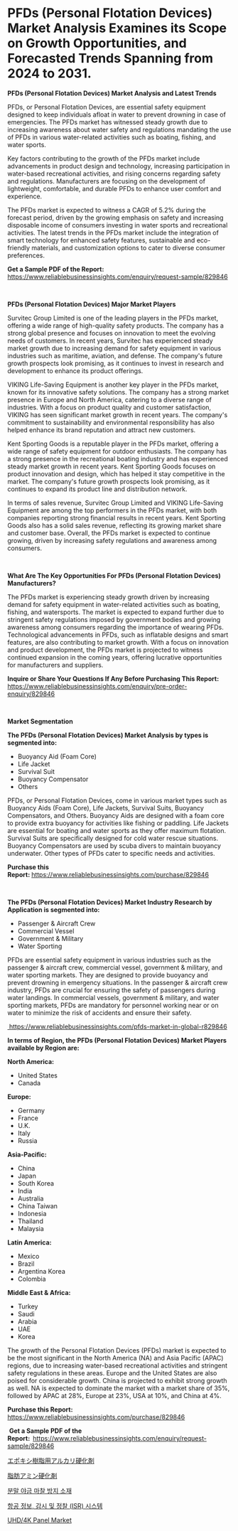 <p><h1>PFDs (Personal Flotation Devices) Market Analysis Examines its Scope on Growth Opportunities, and Forecasted Trends Spanning from 2024 to 2031.</h1></p><p><strong>PFDs (Personal Flotation Devices) Market Analysis and Latest Trends</strong></p>
<p><p>PFDs, or Personal Flotation Devices, are essential safety equipment designed to keep individuals afloat in water to prevent drowning in case of emergencies. The PFDs market has witnessed steady growth due to increasing awareness about water safety and regulations mandating the use of PFDs in various water-related activities such as boating, fishing, and water sports.</p><p>Key factors contributing to the growth of the PFDs market include advancements in product design and technology, increasing participation in water-based recreational activities, and rising concerns regarding safety and regulations. Manufacturers are focusing on the development of lightweight, comfortable, and durable PFDs to enhance user comfort and experience.</p><p>The PFDs market is expected to witness a CAGR of 5.2% during the forecast period, driven by the growing emphasis on safety and increasing disposable income of consumers investing in water sports and recreational activities. The latest trends in the PFDs market include the integration of smart technology for enhanced safety features, sustainable and eco-friendly materials, and customization options to cater to diverse consumer preferences.</p></p>
<p><strong>Get a Sample PDF of the Report:&nbsp;</strong> <a href="https://www.reliablebusinessinsights.com/enquiry/request-sample/829846">https://www.reliablebusinessinsights.com/enquiry/request-sample/829846</a></p>
<p>&nbsp;</p>
<p><strong>PFDs (Personal Flotation Devices) Major Market Players</strong></p>
<p><p>Survitec Group Limited is one of the leading players in the PFDs market, offering a wide range of high-quality safety products. The company has a strong global presence and focuses on innovation to meet the evolving needs of customers. In recent years, Survitec has experienced steady market growth due to increasing demand for safety equipment in various industries such as maritime, aviation, and defense. The company's future growth prospects look promising, as it continues to invest in research and development to enhance its product offerings.</p><p>VIKING Life-Saving Equipment is another key player in the PFDs market, known for its innovative safety solutions. The company has a strong market presence in Europe and North America, catering to a diverse range of industries. With a focus on product quality and customer satisfaction, VIKING has seen significant market growth in recent years. The company's commitment to sustainability and environmental responsibility has also helped enhance its brand reputation and attract new customers.</p><p>Kent Sporting Goods is a reputable player in the PFDs market, offering a wide range of safety equipment for outdoor enthusiasts. The company has a strong presence in the recreational boating industry and has experienced steady market growth in recent years. Kent Sporting Goods focuses on product innovation and design, which has helped it stay competitive in the market. The company's future growth prospects look promising, as it continues to expand its product line and distribution network.</p><p>In terms of sales revenue, Survitec Group Limited and VIKING Life-Saving Equipment are among the top performers in the PFDs market, with both companies reporting strong financial results in recent years. Kent Sporting Goods also has a solid sales revenue, reflecting its growing market share and customer base. Overall, the PFDs market is expected to continue growing, driven by increasing safety regulations and awareness among consumers.</p></p>
<p>&nbsp;</p>
<p><strong>What Are The Key Opportunities For PFDs (Personal Flotation Devices) Manufacturers?</strong></p>
<p><p>The PFDs market is experiencing steady growth driven by increasing demand for safety equipment in water-related activities such as boating, fishing, and watersports. The market is expected to expand further due to stringent safety regulations imposed by government bodies and growing awareness among consumers regarding the importance of wearing PFDs. Technological advancements in PFDs, such as inflatable designs and smart features, are also contributing to market growth. With a focus on innovation and product development, the PFDs market is projected to witness continued expansion in the coming years, offering lucrative opportunities for manufacturers and suppliers.</p></p>
<p><strong>Inquire or Share Your Questions If Any Before Purchasing This Report:</strong> <a href="https://www.reliablebusinessinsights.com/enquiry/pre-order-enquiry/829846">https://www.reliablebusinessinsights.com/enquiry/pre-order-enquiry/829846</a></p>
<p>&nbsp;</p>
<p><strong>Market Segmentation</strong></p>
<p><strong>The PFDs (Personal Flotation Devices) Market Analysis by types is segmented into:</strong></p>
<p><ul><li>Buoyancy Aid (Foam Core)</li><li>Life Jacket</li><li>Survival Suit</li><li>Buoyancy Compensator</li><li>Others</li></ul></p>
<p><p>PFDs, or Personal Flotation Devices, come in various market types such as Buoyancy Aids (Foam Core), Life Jackets, Survival Suits, Buoyancy Compensators, and Others. Buoyancy Aids are designed with a foam core to provide extra buoyancy for activities like fishing or paddling. Life Jackets are essential for boating and water sports as they offer maximum flotation. Survival Suits are specifically designed for cold water rescue situations. Buoyancy Compensators are used by scuba divers to maintain buoyancy underwater. Other types of PFDs cater to specific needs and activities.</p></p>
<p><strong>Purchase this Report:&nbsp;</strong><a href="https://www.reliablebusinessinsights.com/purchase/829846">https://www.reliablebusinessinsights.com/purchase/829846</a></p>
<p>&nbsp;</p>
<p><strong>The PFDs (Personal Flotation Devices) Market Industry Research by Application is segmented into:</strong></p>
<p><ul><li>Passenger & Aircraft Crew</li><li>Commercial Vessel</li><li>Government & Military</li><li>Water Sporting</li></ul></p>
<p><p>PFDs are essential safety equipment in various industries such as the passenger & aircraft crew, commercial vessel, government & military, and water sporting markets. They are designed to provide buoyancy and prevent drowning in emergency situations. In the passenger & aircraft crew industry, PFDs are crucial for ensuring the safety of passengers during water landings. In commercial vessels, government & military, and water sporting markets, PFDs are mandatory for personnel working near or on water to minimize the risk of accidents and ensure their safety.</p></p>
<p><a href="https://www.reliablebusinessinsights.com/pfds-market-in-global-r829846">&nbsp;https://www.reliablebusinessinsights.com/pfds-market-in-global-r829846</a></p>
<p><strong>In terms of Region, the PFDs (Personal Flotation Devices) Market Players available by Region are:</strong></p>
<p>
    <p> <strong> North America: </strong>
        <ul>
            <li>United States</li>
            <li>Canada</li>
        </ul>
        </p> 
    <p> <strong> Europe: </strong>
        <ul>
            <li>Germany</li>
            <li>France</li>
            <li>U.K.</li>
            <li>Italy</li>
            <li>Russia</li>
        </ul>
        </p> 
    <p> <strong> Asia-Pacific: </strong>
        <ul>
            <li>China</li>
            <li>Japan</li>
            <li>South Korea</li>
            <li>India</li>
            <li>Australia</li>
            <li>China Taiwan</li>
            <li>Indonesia</li>
            <li>Thailand</li>
            <li>Malaysia</li>
        </ul>
        </p> 
    <p> <strong> Latin America: </strong>
        <ul>
            <li>Mexico</li>
            <li>Brazil</li>
            <li>Argentina Korea</li>
            <li>Colombia</li>
        </ul>
        </p> 
    <p> <strong> Middle East & Africa: </strong>
        <ul>
            <li>Turkey</li>
            <li>Saudi</li>
            <li>Arabia</li>
            <li>UAE</li>
            <li>Korea</li>
        </ul>
    </p>
    </p>
<p><p>The growth of the Personal Flotation Devices (PFDs) market is expected to be the most significant in the North America (NA) and Asia Pacific (APAC) regions, due to increasing water-based recreational activities and stringent safety regulations in these areas. Europe and the United States are also poised for considerable growth. China is projected to exhibit strong growth as well. NA is expected to dominate the market with a market share of 35%, followed by APAC at 28%, Europe at 23%, USA at 10%, and China at 4%.</p></p>
<p><strong>Purchase this Report: </strong><a href="https://www.reliablebusinessinsights.com/purchase/829846">https://www.reliablebusinessinsights.com/purchase/829846</a></p>
<p>&nbsp;<strong>Get a Sample PDF of the Report:&nbsp;&nbsp;</strong><a href="https://www.reliablebusinessinsights.com/enquiry/request-sample/829846">https://www.reliablebusinessinsights.com/enquiry/request-sample/829846</a></p>
<p><strong></strong></p>
<p><p><a href="https://github.com/mohamedbakry57/Market-Research-Report-List-4/blob/main/2970122104336.md">エポキシ樹脂用アルカリ硬化剤</a></p><p><a href="https://github.com/DanykaKilback/Market-Research-Report-List-1/blob/main/3450357104335.md">脂肪アミン硬化剤</a></p><p><a href="https://medium.com/@dellkoepp03/%EB%B6%84%EB%A7%90%EC%95%BC%EA%B8%88%ED%95%99%EC%9D%84-%ED%86%B5%ED%95%9C-%EB%AF%B8%EB%81%84%EB%9F%BC-%EB%B0%A9%EC%A7%80-%EC%86%8C%EC%9E%AC-%EC%8B%9C%EC%9E%A5%EC%9D%80-%EC%8B%9C%EC%9E%A5-%EC%A0%90%EC%9C%A0%EC%9C%A8-%EC%8B%9C%EC%9E%A5-%ED%8A%B8%EB%A0%8C%EB%93%9C-%EB%B0%8F-%EC%8B%9C%EC%9E%A5-%EC%84%B1%EC%9E%A5%EC%97%90-%EB%8C%80%ED%95%9C-%EC%A0%95%EB%B3%B4%EB%A5%BC-%EC%A0%9C%EA%B3%B5%ED%95%A9%EB%8B%88%EB%8B%A4-8c1c2e64692b">분말 야금 마찰 방지 소재</a></p><p><a href="https://medium.com/@rickymetzdvm/%EA%B3%B5%EC%A4%91-%EC%A0%95%EB%B3%B4-%EC%88%98%EC%A7%91-%EB%B0%8F-%EC%A0%95%EB%B3%B4-%EC%88%98%EC%A7%91-%EB%B0%8F-%EC%A0%95%EB%B3%B4-%EC%88%98%EC%A7%91-%EB%B0%8F-%EC%A0%95%EB%B3%B4-%EC%88%98%EC%A7%91-isr-%EC%8B%9C%EC%8A%A4%ED%85%9C-%EC%8B%9C%EC%9E%A5-%EC%A1%B0%EC%82%AC-%EB%B3%B4%EA%B3%A0%EC%84%9C-2024%EB%85%84%EB%B6%80%ED%84%B0-2031%EB%85%84%EA%B9%8C%EC%A7%80%EC%9D%98-%EC%97%AD%EC%82%AC%EC%99%80-%EC%98%88%EC%B8%A1-4b2eb24a3f82">항공 정보, 감시 및 정찰 (ISR) 시스템</a></p><p><a href="https://github.com/RichRobinson5/Market-Research-Report-List-5/blob/main/uhd4k-panel-market.md">UHD/4K Panel Market</a></p></p>